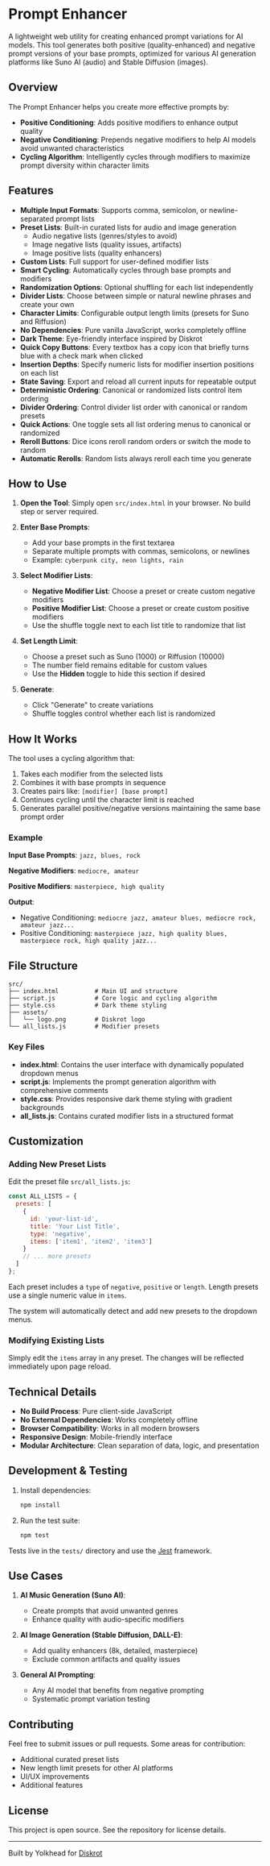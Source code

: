 # Prompt Enhancer

A lightweight web utility for creating enhanced prompt variations for AI models. This tool generates both positive (quality-enhanced) and negative prompt versions of your base prompts, optimized for various AI generation platforms like Suno AI (audio) and Stable Diffusion (images).

## Overview

The Prompt Enhancer helps you create more effective prompts by:
- **Positive Conditioning**: Adds positive modifiers to enhance output quality
- **Negative Conditioning**: Prepends negative modifiers to help AI models avoid unwanted characteristics
- **Cycling Algorithm**: Intelligently cycles through modifiers to maximize prompt diversity within character limits

## Features

- **Multiple Input Formats**: Supports comma, semicolon, or newline-separated prompt lists
- **Preset Lists**: Built-in curated lists for audio and image generation
  - Audio negative lists (genres/styles to avoid)
  - Image negative lists (quality issues, artifacts)
  - Image positive lists (quality enhancers)
- **Custom Lists**: Full support for user-defined modifier lists
- **Smart Cycling**: Automatically cycles through base prompts and modifiers
- **Randomization Options**: Optional shuffling for each list independently
- **Divider Lists**: Choose between simple or natural newline phrases and create your own
- **Character Limits**: Configurable output length limits (presets for Suno and Riffusion)
- **No Dependencies**: Pure vanilla JavaScript, works completely offline
- **Dark Theme**: Eye-friendly interface inspired by Diskrot
- **Quick Copy Buttons**: Every textbox has a copy icon that briefly turns blue with a check mark when clicked
- **Insertion Depths**: Specify numeric lists for modifier insertion positions on each list
- **State Saving**: Export and reload all current inputs for repeatable output
- **Deterministic Ordering**: Canonical or randomized lists control item ordering
- **Divider Ordering**: Control divider list order with canonical or random presets
- **Quick Actions**: One toggle sets all list ordering menus to canonical or randomized
- **Reroll Buttons**: Dice icons reroll random orders or switch the mode to random
- **Automatic Rerolls**: Random lists always reroll each time you generate

## How to Use

1. **Open the Tool**: Simply open `src/index.html` in your browser. No build step or server required.

2. **Enter Base Prompts**:
   - Add your base prompts in the first textarea
   - Separate multiple prompts with commas, semicolons, or newlines
   - Example: `cyberpunk city, neon lights, rain`

3. **Select Modifier Lists**:
   - **Negative Modifier List**: Choose a preset or create custom negative modifiers
   - **Positive Modifier List**: Choose a preset or create custom positive modifiers
   - Use the shuffle toggle next to each list title to randomize that list

4. **Set Length Limit**:
   - Choose a preset such as Suno (1000) or Riffusion (10000)
   - The number field remains editable for custom values
   - Use the **Hidden** toggle to hide this section if desired

5. **Generate**:
   - Click "Generate" to create variations
   - Shuffle toggles control whether each list is randomized

## How It Works

The tool uses a cycling algorithm that:

1. Takes each modifier from the selected lists
2. Combines it with base prompts in sequence
3. Creates pairs like: `[modifier] [base prompt]`
4. Continues cycling until the character limit is reached
5. Generates parallel positive/negative versions maintaining the same base prompt order

### Example

**Input Base Prompts**: `jazz, blues, rock`

**Negative Modifiers**: `mediocre, amateur`

**Positive Modifiers**: `masterpiece, high quality`

**Output**:
- Negative Conditioning: `mediocre jazz, amateur blues, mediocre rock, amateur jazz...`
- Positive Conditioning: `masterpiece jazz, high quality blues, masterpiece rock, high quality jazz...`

## File Structure

```
src/
├── index.html          # Main UI and structure
├── script.js           # Core logic and cycling algorithm
├── style.css           # Dark theme styling
├── assets/
│   └── logo.png        # Diskrot logo
└── all_lists.js        # Modifier presets
```

### Key Files

- **index.html**: Contains the user interface with dynamically populated dropdown menus
- **script.js**: Implements the prompt generation algorithm with comprehensive comments
- **style.css**: Provides responsive dark theme styling with gradient backgrounds
- **all_lists.js**: Contains curated modifier lists in a structured format

## Customization

### Adding New Preset Lists

Edit the preset file `src/all_lists.js`:

```javascript
const ALL_LISTS = {
  presets: [
    {
      id: 'your-list-id',
      title: 'Your List Title',
      type: 'negative',
      items: ['item1', 'item2', 'item3']
    }
    // ... more presets
  ]
};
```

Each preset includes a `type` of `negative`, `positive` or `length`. Length presets use a single numeric value in `items`.

The system will automatically detect and add new presets to the dropdown menus.

### Modifying Existing Lists

Simply edit the `items` array in any preset. The changes will be reflected immediately upon page reload.

## Technical Details

- **No Build Process**: Pure client-side JavaScript
- **No External Dependencies**: Works completely offline
- **Browser Compatibility**: Works in all modern browsers
- **Responsive Design**: Mobile-friendly interface
- **Modular Architecture**: Clean separation of data, logic, and presentation

## Development & Testing

1. Install dependencies:

   ```bash
   npm install
   ```

2. Run the test suite:

   ```bash
   npm test
   ```

Tests live in the `tests/` directory and use the [Jest](https://jestjs.io/) framework.

## Use Cases

1. **AI Music Generation (Suno AI)**:
   - Create prompts that avoid unwanted genres
   - Enhance quality with audio-specific modifiers

2. **AI Image Generation (Stable Diffusion, DALL-E)**:
   - Add quality enhancers (8k, detailed, masterpiece)
   - Exclude common artifacts and quality issues

3. **General AI Prompting**:
   - Any AI model that benefits from negative prompting
   - Systematic prompt variation testing

## Contributing

Feel free to submit issues or pull requests. Some areas for contribution:
- Additional curated preset lists
- New length limit presets for other AI platforms
- UI/UX improvements
- Additional features

## License

This project is open source. See the repository for license details.

---

Built by Yolkhead for [Diskrot](https://www.diskrot.com)
